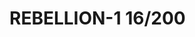 # REBELLION-1                                                                                                           16/200
